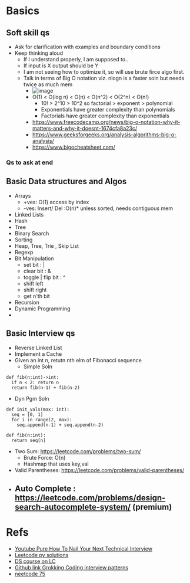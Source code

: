 # Basics
## Soft skill qs
- Ask for clarification with examples and boundary conditions
- Keep thinking aloud
  - If I understand properly, I am supposed to..
  - If input is X output should be Y
  - I am not seeing how to optimize it, so will use brute firce algo first.
  - Talk in terms of Big O notation viz. nlogn is a faster soln but needs twice as much mem
    - ![image](https://github.com/trohit/ik/assets/466385/08dd46c0-7d13-4c89-b00f-4a7c2b2375c5)
    - O(1) < O(log n) < O(n) < O(n^2) < O(2^n) < O(n!)
      - 10! > 2^10 > 10^2 so factorial > exponent > polynomial
      - Exponentials have greater complexity than polynomials
      - Factorials have greater complexity than exponentials
    - https://www.freecodecamp.org/news/big-o-notation-why-it-matters-and-why-it-doesnt-1674cfa8a23c/
    - https://www.geeksforgeeks.org/analysis-algorithms-big-o-analysis/
    - https://www.bigocheatsheet.com/
 
### Qs to ask at end

## Basic Data structures and Algos
- Arrays 
  - +ves: O(1) access by index
  - -ves: Insert/ Del :O(n)* unless sorted, needs contiguous mem
- Linked Lists
- Hash
- Tree
- Binary Search
- Sorting
- Heap, Tree, Trie , Skip List
- Regexp
- Bit Manipulation
  - set bit : |
  - clear bit : &
  - toggle | flip bit : ^
  - shift left
  - shift right
  - get n'th bit 
- Recursion
- Dynamic Programming
- 
  
## Basic Interview qs
- Reverse Linked List
- Implement a Cache
- Given an int n, retutn nth elm of Fibonacci sequence
  - Simple Soln 
```
def fib(n:int)->int:
  if n < 2: return n
  return fib(n-1) + fib(n-2)
```
  - Dyn Pgm Soln
```
def init_vals(max: int):
  seq = [0, 1]
  for i in range(2, max):
    seq.append(n-1) + seq.append(n-2)

def fib(n:int):
  return seq[n] 
```
- Two Sum: https://leetcode.com/problems/two-sum/
  - Brute Force: O(n)
  - Hashmap that uses key,val
- Valid Parentheses: https://leetcode.com/problems/valid-parentheses/
- Auto Complete : https://leetcode.com/problems/design-search-autocomplete-system/ (premium)
  -  
# Refs
- [Youtube Pure How To Nail Your Next Technical Interview](https://www.youtube.com/watch?v=wOn5Dr2mAB4&t=893s)
- [Leetcode py solutions](https://dxmahata.gitbooks.io/leetcode-python-solutions/content/)
- [DS course on LC](https://leetcode.com/explore/interview/card/leetcodes-interview-crash-course-data-structures-and-algorithms/)
- [Github link Grokking Coding interview patterns](https://github.com/dipjul/Grokking-the-Coding-Interview-Patterns-for-Coding-Questions)
- [neetcode 75](bit.ly/neetcode75)

